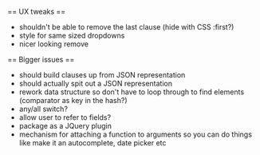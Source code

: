 == UX tweaks == 
* shouldn't be able to remove the last clause (hide with CSS :first?)
* style for same sized dropdowns
* nicer looking remove

== Bigger issues == 
* should build clauses up from JSON representation
* should actually spit out a JSON representation
* rework data structure so don't have to loop through to find elements (comparator as key in the hash?)
* any/all switch? 
* allow user to refer to fields?
* package as a JQuery plugin
* mechanism for attaching a function to arguments so you can do things like make it an autocomplete, date picker etc
